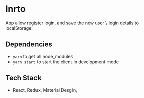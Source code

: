 # Inrto
  App allow register login, and save the new user \ login details to localStorage.

## Dependencies
- `yarn` to get all node_modules
- `yarn start` to start the client in development mode

## Tech Stack
- React, Redux, Material Desgin,
